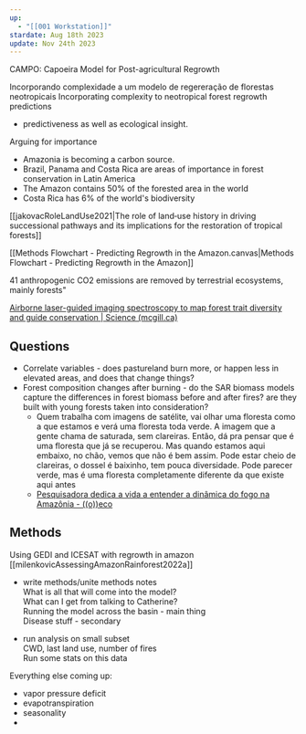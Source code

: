 ```yaml
---
up:
  - "[[001 Workstation]]"
stardate: Aug 18th 2023
update: Nov 24th 2023
---
```


CAMPO: Capoeira Model for Post-agricultural Regrowth


Incorporando complexidade a um modelo de regereração de florestas neotropicais
Incorporating complexity to neotropical forest regrowth predictions

- predictiveness as well as ecological insight.

Arguing for importance
- Amazonia is becoming a carbon source.
- Brazil, Panama and Costa Rica are areas of importance in forest conservation in Latin America
- The Amazon contains 50% of the forested area in the world
- Costa Rica has 6% of the world's biodiversity

[[jakovacRoleLandUse2021|The role of land‐use history in driving successional pathways and its implications for the restoration of tropical forests]]

[[Methods Flowchart - Predicting Regrowth in the Amazon.canvas|Methods Flowchart - Predicting Regrowth in the Amazon]]

41 anthropogenic CO2 emissions are removed by terrestrial ecosystems, mainly forests"

[Airborne laser-guided imaging spectroscopy to map forest trait diversity and guide conservation | Science (mcgill.ca)](https://www-science-org.proxy3.library.mcgill.ca/doi/10.1126/science.aaj1987)

## Questions
- Correlate variables - does pastureland burn more, or happen less in elevated areas, and does that change things?
- Forest composition changes after burning - do the SAR biomass models capture the differences in forest biomass before and after fires? are they built with young forests taken into consideration?
	- Quem trabalha com imagens de satélite, vai olhar uma floresta como a que estamos e verá uma floresta toda verde. A imagem que a gente chama de saturada, sem clareiras. Então, dá pra pensar que é uma floresta que já se recuperou. Mas quando estamos aqui embaixo, no chão, vemos que não é bem assim. Pode estar cheio de clareiras, o dossel é baixinho, tem pouca diversidade. Pode parecer verde, mas é uma floresta completamente diferente da que existe aqui antes
	- [Pesquisadora dedica a vida a entender a dinâmica do fogo na Amazônia - ((o))eco](https://oeco.org.br/reportagens/pesquisadora-dedica-a-vida-a-entender-a-dinamica-do-fogo-na-amazonia/)
## Methods
Using GEDI and ICESAT with regrowth in amazon
[[milenkovicAssessingAmazonRainforest2022a]]

  
- write methods/unite methods notes  
What is all that will come into the model?  
What can I get from talking to Catherine?  
Running the model across the basin - main thing  
Disease stuff - secondary  
  
- run analysis on small subset  
CWD, last land use, number of fires  
Run some stats on this data  
  
Everything else coming up:  
- vapor pressure deficit  
- evapotranspiration  
- seasonality  
-  